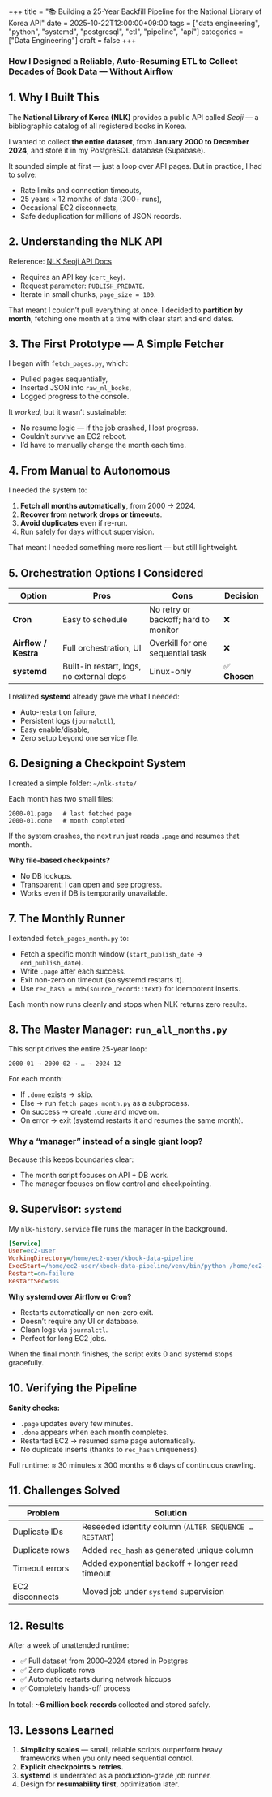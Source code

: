 +++
title = "📚 Building a 25-Year Backfill Pipeline for the National Library of Korea API"
date = 2025-10-22T12:00:00+09:00
tags = ["data engineering", "python", "systemd", "postgresql", "etl", "pipeline", "api"]
categories = ["Data Engineering"]
draft = false
+++

### How I Designed a Reliable, Auto-Resuming ETL to Collect Decades of Book Data — Without Airflow

## 1. Why I Built This

The **National Library of Korea (NLK)** provides a public API called *Seoji* — a bibliographic catalog of all registered books in Korea.

I wanted to collect **the entire dataset**, from **January 2000 to December 2024**, and store it in my PostgreSQL database (Supabase).

It sounded simple at first — just a loop over API pages.
But in practice, I had to solve:

* Rate limits and connection timeouts,
* 25 years × 12 months of data (300+ runs),
* Occasional EC2 disconnects,
* Safe deduplication for millions of JSON records.

## 2. Understanding the NLK API

Reference: [NLK Seoji API Docs](https://www.nl.go.kr/NL/contents/N31101010000.do)

* Requires an API key (`cert_key`).
* Request parameter: `PUBLISH_PREDATE`.
* Iterate in small chunks, `page_size = 100`.

That meant I couldn’t pull everything at once.
I decided to **partition by month**, fetching one month at a time with clear start and end dates.


## 3. The First Prototype — A Simple Fetcher

I began with `fetch_pages.py`, which:

* Pulled pages sequentially,
* Inserted JSON into `raw_nl_books`,
* Logged progress to the console.

It *worked*, but it wasn’t sustainable:

* No resume logic — if the job crashed, I lost progress.
* Couldn’t survive an EC2 reboot.
* I’d have to manually change the month each time.

## 4. From Manual to Autonomous

I needed the system to:

1. **Fetch all months automatically**, from 2000 → 2024.
2. **Recover from network drops or timeouts**.
3. **Avoid duplicates** even if re-run.
4. Run safely for days without supervision.

That meant I needed something more resilient — but still lightweight.

## 5. Orchestration Options I Considered

| Option               | Pros                                     | Cons                                 | Decision     |
| -------------------- | ---------------------------------------- | ------------------------------------ | ------------ |
| **Cron**             | Easy to schedule                         | No retry or backoff; hard to monitor | ❌            |
| **Airflow / Kestra** | Full orchestration, UI                   | Overkill for one sequential task     | ❌            |
| **systemd**          | Built-in restart, logs, no external deps | Linux-only                           | ✅ **Chosen** |

I realized **systemd** already gave me what I needed:

* Auto-restart on failure,
* Persistent logs (`journalctl`),
* Easy enable/disable,
* Zero setup beyond one service file.

## 6. Designing a Checkpoint System

I created a simple folder:
`~/nlk-state/`

Each month has two small files:

```
2000-01.page   # last fetched page
2000-01.done   # month completed
```

If the system crashes, the next run just reads `.page` and resumes that month.

**Why file-based checkpoints?**

* No DB lockups.
* Transparent: I can open and see progress.
* Works even if DB is temporarily unavailable.

## 7. The Monthly Runner

I extended `fetch_pages_month.py` to:

* Fetch a specific month window (`start_publish_date` → `end_publish_date`).
* Write `.page` after each success.
* Exit non-zero on timeout (so systemd restarts it).
* Use `rec_hash = md5(source_record::text)` for idempotent inserts.

Each month now runs cleanly and stops when NLK returns zero results.


## 8. The Master Manager: `run_all_months.py`

This script drives the entire 25-year loop:

```text
2000-01 → 2000-02 → … → 2024-12
```

For each month:

* If `.done` exists → skip.
* Else → run `fetch_pages_month.py` as a subprocess.
* On success → create `.done` and move on.
* On error → exit (systemd restarts it and resumes the same month).

### Why a “manager” instead of a single giant loop?

Because this keeps boundaries clear:

* The month script focuses on API + DB work.
* The manager focuses on flow control and checkpointing.

## 9. Supervisor: `systemd`

My `nlk-history.service` file runs the manager in the background.

```ini
[Service]
User=ec2-user
WorkingDirectory=/home/ec2-user/kbook-data-pipeline
ExecStart=/home/ec2-user/kbook-data-pipeline/venv/bin/python /home/ec2-user/kbook-data-pipeline/scripts/run_all_months.py
Restart=on-failure
RestartSec=30s
```

**Why systemd over Airflow or Cron?**

* Restarts automatically on non-zero exit.
* Doesn’t require any UI or database.
* Clean logs via `journalctl`.
* Perfect for long EC2 jobs.

When the final month finishes, the script exits 0 and systemd stops gracefully.


## 10. Verifying the Pipeline

**Sanity checks:**

* `.page` updates every few minutes.
* `.done` appears when each month completes.
* Restarted EC2 → resumed same page automatically.
* No duplicate inserts (thanks to `rec_hash` uniqueness).

Full runtime:
≈ 30 minutes × 300 months ≈ 6 days of continuous crawling.


## 11. Challenges Solved

| Problem         | Solution                                                        |
| --------------- | --------------------------------------------------------------- |
| Duplicate IDs   | Reseeded identity column (`ALTER SEQUENCE … RESTART`)           |
| Duplicate rows  | Added `rec_hash` as generated unique column                     |
| Timeout errors  | Added exponential backoff + longer read timeout                 |
| EC2 disconnects | Moved job under `systemd` supervision                           |


## 12. Results

After a week of unattended runtime:

* ✅ Full dataset from 2000–2024 stored in Postgres
* ✅ Zero duplicate rows
* ✅ Automatic restarts during network hiccups
* ✅ Completely hands-off process

In total: **~6 million book records** collected and stored safely.


## 13. Lessons Learned

1. **Simplicity scales** — small, reliable scripts outperform heavy frameworks when you only need sequential control.
2. **Explicit checkpoints > retries.**
3. **systemd** is underrated as a production-grade job runner.
4. Design for **resumability first**, optimization later.
